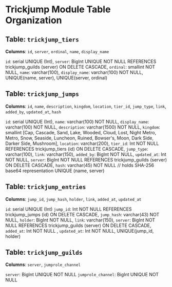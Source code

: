 # Trickjump Module Table Organization

## Table: `trickjump_tiers`

**Columns**: `id`, `server`, `ordinal`, `name`, `display_name`

`id`: serial UNIQUE (Int),
`server`: BigInt UNIQUE NOT NULL REFERENCES trickjump_guilds (server) ON DELETE CASCADE,
`ordinal`: smallint NOT NULL,
`name`: varchar(100),
`display_name`: varchar(100) NOT NULL,
UNIQUE(name, server),
UNIQUE(server, ordinal)

## Table: `trickjump_jumps`

**Columns**: `id`, `name`, `description`, `kingdom`, `location`, `tier_id`, `jump_type`, `link`, `added_by`, `updated_at`, `hash`

`id`: serial UNIQUE (Int),
`name`: varchar(100) NOT NULL,
`display_name`: varchar(100) NOT NULL,
`description`: varchar(1500) NOT NULL,
`kingdom`: smallint [Cap, Cascade, Sand, Lake, Wooded, Cloud, Lost, Night Metro, Metro, Snow, Seaside, Luncheon, Ruined, Bowser's, Moon, Dark Side, Darker Side, Mushroom],
`location`: varchar(200),
`tier_id`: Int NOT NULL REFERENCES trickjump_tiers (id) ON DELETE CASCADE,
`jump_type`: varchar(100),
`link`: varchar(150),
`added_by`: BigInt NOT NULL,
`updated_at`: Int NOT NULL,
`server`: BigInt NOT NULL REFERENCES trickjump_guilds (server) ON DELETE CASCADE,
`hash`: varchar(45) NOT NULL // holds SHA-256 base64 representation
UNIQUE (name, server)

## Table: `trickjump_entries`

**Columns**: `jump_id`, `jump_hash`, `holder`, `link`, `added_at`, `updated_at`

`id`: serial UNIQUE (Int)
`jump_id`: Int NOT NULL REFERENCES trickjump_jumps (id) ON DELETE CASCADE,
`jump_hash`: varchar(43) NOT NULL,
`holder`: BigInt NOT NULL,
`link`: varchar(150),
`server`: BigInt NOT NULL REFERENCES trickjump_guilds (server) ON DELETE CASCADE,
`added_at`: Int NOT NULL ,
`updated_at`: Int NOT NULL,
UNIQUE(jump_id, holder)

## Table: `trickjump_guilds`

**Columns**: `server`, `jumprole_channel`

`server`: BigInt UNIQUE NOT NULL
`jumprole_channel`: BigInt UNIQUE NOT NULL
